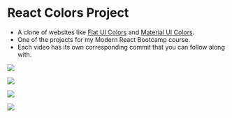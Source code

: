 # React Colors Project

- A clone of websites like [Flat UI Colors](https://flatuicolors.com/) and [Material UI Colors](http://materialuicolors.co/?utm_source=launchers).
- One of the projects for my Modern React Bootcamp course.
- Each video has its own corresponding commit that you can follow along with.

![](https://camo.githubusercontent.com/d51840673bde0a49af56106b7ef924a077f415fcedfe11f18f383e2670f7fdd9/68747470733a2f2f692e696d6775722e636f6d2f397831463941742e706e67)

![](https://camo.githubusercontent.com/dc67a2a002dbf3e8aa062eb0c4798bcea9d590929b4dd64a5990d44719cbe4d3/68747470733a2f2f692e696d6775722e636f6d2f474d30657448412e706e67)

![](https://camo.githubusercontent.com/7db3e3f236e2b81bc600f1702df06b3952893c551b4fe76b1c001fba7f8c9517/68747470733a2f2f692e696d6775722e636f6d2f5142327a527a662e706e67)

![](https://camo.githubusercontent.com/8bea4c3032061fcd69b0152f62e8e1b86aa3aa9da0cd7b4c0ce6d0aaf16f6b28/68747470733a2f2f692e696d6775722e636f6d2f61466f77674e672e706e67)
